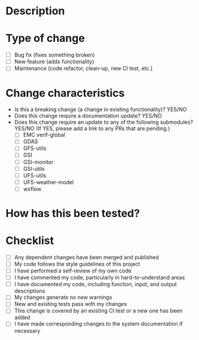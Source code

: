 <!--
  *** PLEASE READ ***

  Any PRs not following this template will be closed.

  Please delete all these comments before submitting the PR.

  Please use a short (<60 char), descriptive title for the PR title above. It should complete the sentence "If merged, this PR will _____". Capitalize the first word and do not end with a period.

  No content should appear above the "Description" header.

  If this PR is not merge-ready (e.g. it depends on other PRs not yet merged), please mark it as draft until it is ready.

  PRs should meet these guidelines:
  - Each PR should address ONE topic and have an associated issue.
  - No hard-coded paths or personal directories.
  - No temporary or backup files should be committed (including logs).
  - Any code that you disabled by being commented out should be removed or reenabled.
-->
# Description
<!-- This description will become the commit message for the PR. -->
<!--
  Solely pointing to an issue is not an adequate description!

  Please use this format for your description:

  Describe your changes. Focus on the *what* and *why*. The *how* will be evident from the changes. In particular, be sure to note any interface changes, such as command line syntax, that will need to be communicated to users.

  At the end of your description, please be sure to add the issue this PR solves using the word "Resolves". If there are any issues that are related but not yet resolved (including in other repos), you may use "Refs".

  Resolves #1234
  Refs #4321
  Refs NOAA-EMC/repo#5678
-->
<!-- For more on writing good commit messages, see https://cdeas.ms/git-commit/ -->

# Type of change
- [ ] Bug fix (fixes something broken)
- [ ] New feature (adds functionality)
- [ ] Maintenance (code refactor, clean-up, new CI test, etc.)

# Change characteristics
<!-- Choose YES or NO from each of the following and delete the other -->
- Is this a breaking change (a change in existing functionality)? YES/NO
- Does this change require a documentation update? YES/NO
- Does this change require an update to any of the following submodules? YES/NO (If YES, please add a link to any PRs that are pending.)
  - [ ] EMC verif-global <!-- NOAA-EMC/EMC_verif-global#1234 -->
  - [ ] GDAS <!-- NOAA-EMC/GDASApp#1234 -->
  - [ ] GFS-utils <!-- NOAA-EMC/gfs-utils#1234 -->
  - [ ] GSI <!-- NOAA-EMC/GSI#1234 -->
  - [ ] GSI-monitor <!-- NOAA-EMC/GSI-Monitor#1234 -->
  - [ ] GSI-utils <!-- NOAA-EMC/GSI-Utils#1234 -->
  - [ ] UFS-utils <!-- ufs-community/UFS_UTILS#1234 -->
  - [ ] UFS-weather-model <!-- ufs-community/ufs-weather-model#1234 -->
  - [ ] wxflow <!-- NOAA-EMC/wxflow#1234 -->

# How has this been tested?
<!-- Please list any test you conducted, including the machine.

Example:
- Clone and build on WCOSS
- Cycled test on Orion
- Forecast-only on Hera
-->

# Checklist
- [ ] Any dependent changes have been merged and published
- [ ] My code follows the style guidelines of this project
- [ ] I have performed a self-review of my own code
- [ ] I have commented my code, particularly in hard-to-understand areas
- [ ] I have documented my code, including function, input, and output descriptions
- [ ] My changes generate no new warnings
- [ ] New and existing tests pass with my changes
- [ ] This change is covered by an existing CI test or a new one has been added
- [ ] I have made corresponding changes to the system documentation if necessary
